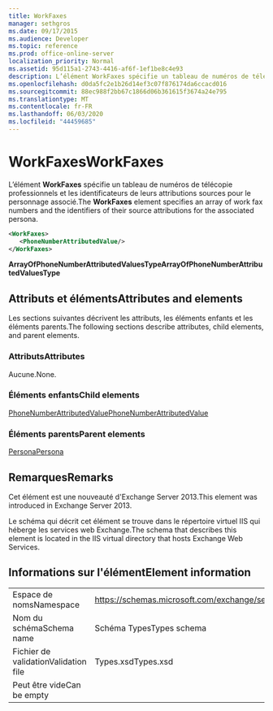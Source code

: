```yaml
---
title: WorkFaxes
manager: sethgros
ms.date: 09/17/2015
ms.audience: Developer
ms.topic: reference
ms.prod: office-online-server
localization_priority: Normal
ms.assetid: 95d115a1-2743-4416-af6f-1ef1be8c4e93
description: L’élément WorkFaxes spécifie un tableau de numéros de télécopie professionnels et les identificateurs de leurs attributions sources pour le personnage associé.
ms.openlocfilehash: d0da5fc2e1b26d14ef3c07f876174da6ccacd016
ms.sourcegitcommit: 88ec988f2bb67c1866d06b361615f3674a24e795
ms.translationtype: MT
ms.contentlocale: fr-FR
ms.lasthandoff: 06/03/2020
ms.locfileid: "44459685"
---
```

# <a name="workfaxes"></a><span data-ttu-id="f064f-103">WorkFaxes</span><span class="sxs-lookup"><span data-stu-id="f064f-103">WorkFaxes</span></span>

<span data-ttu-id="f064f-104">L’élément **WorkFaxes** spécifie un tableau de numéros de télécopie professionnels et les identificateurs de leurs attributions sources pour le personnage associé.</span><span class="sxs-lookup"><span data-stu-id="f064f-104">The **WorkFaxes** element specifies an array of work fax numbers and the identifiers of their source attributions for the associated persona.</span></span> 
  
```XML
<WorkFaxes>
   <PhoneNumberAttributedValue/>
</WorkFaxes>
```

 <span data-ttu-id="f064f-105">**ArrayOfPhoneNumberAttributedValuesType**</span><span class="sxs-lookup"><span data-stu-id="f064f-105">**ArrayOfPhoneNumberAttributedValuesType**</span></span>
## <a name="attributes-and-elements"></a><span data-ttu-id="f064f-106">Attributs et éléments</span><span class="sxs-lookup"><span data-stu-id="f064f-106">Attributes and elements</span></span>

<span data-ttu-id="f064f-107">Les sections suivantes décrivent les attributs, les éléments enfants et les éléments parents.</span><span class="sxs-lookup"><span data-stu-id="f064f-107">The following sections describe attributes, child elements, and parent elements.</span></span>
  
### <a name="attributes"></a><span data-ttu-id="f064f-108">Attributs</span><span class="sxs-lookup"><span data-stu-id="f064f-108">Attributes</span></span>

<span data-ttu-id="f064f-109">Aucune.</span><span class="sxs-lookup"><span data-stu-id="f064f-109">None.</span></span>
  
### <a name="child-elements"></a><span data-ttu-id="f064f-110">Éléments enfants</span><span class="sxs-lookup"><span data-stu-id="f064f-110">Child elements</span></span>

[<span data-ttu-id="f064f-111">PhoneNumberAttributedValue</span><span class="sxs-lookup"><span data-stu-id="f064f-111">PhoneNumberAttributedValue</span></span>](phonenumberattributedvalue.md)
  
### <a name="parent-elements"></a><span data-ttu-id="f064f-112">Éléments parents</span><span class="sxs-lookup"><span data-stu-id="f064f-112">Parent elements</span></span>

[<span data-ttu-id="f064f-113">Persona</span><span class="sxs-lookup"><span data-stu-id="f064f-113">Persona</span></span>](persona.md)
  
## <a name="remarks"></a><span data-ttu-id="f064f-114">Remarques</span><span class="sxs-lookup"><span data-stu-id="f064f-114">Remarks</span></span>

<span data-ttu-id="f064f-115">Cet élément est une nouveauté d'Exchange Server 2013.</span><span class="sxs-lookup"><span data-stu-id="f064f-115">This element was introduced in Exchange Server 2013.</span></span>
  
<span data-ttu-id="f064f-116">Le schéma qui décrit cet élément se trouve dans le répertoire virtuel IIS qui héberge les services web Exchange.</span><span class="sxs-lookup"><span data-stu-id="f064f-116">The schema that describes this element is located in the IIS virtual directory that hosts Exchange Web Services.</span></span>
  
## <a name="element-information"></a><span data-ttu-id="f064f-117">Informations sur l'élément</span><span class="sxs-lookup"><span data-stu-id="f064f-117">Element information</span></span>

|||
|:-----|:-----|
|<span data-ttu-id="f064f-118">Espace de noms</span><span class="sxs-lookup"><span data-stu-id="f064f-118">Namespace</span></span>  <br/> |https://schemas.microsoft.com/exchange/services/2006/types  <br/> |
|<span data-ttu-id="f064f-119">Nom du schéma</span><span class="sxs-lookup"><span data-stu-id="f064f-119">Schema name</span></span>  <br/> |<span data-ttu-id="f064f-120">Schéma Types</span><span class="sxs-lookup"><span data-stu-id="f064f-120">Types schema</span></span>  <br/> |
|<span data-ttu-id="f064f-121">Fichier de validation</span><span class="sxs-lookup"><span data-stu-id="f064f-121">Validation file</span></span>  <br/> |<span data-ttu-id="f064f-122">Types.xsd</span><span class="sxs-lookup"><span data-stu-id="f064f-122">Types.xsd</span></span>  <br/> |
|<span data-ttu-id="f064f-123">Peut être vide</span><span class="sxs-lookup"><span data-stu-id="f064f-123">Can be empty</span></span>  <br/> ||
   

